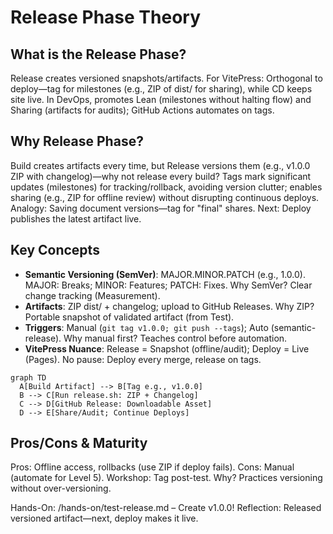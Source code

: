 # Release Phase Theory

## What is the Release Phase?
Release creates versioned snapshots/artifacts. For VitePress: Orthogonal to deploy—tag for milestones (e.g., ZIP of dist/ for sharing), while CD keeps site live. In DevOps, promotes Lean (milestones without halting flow) and Sharing (artifacts for audits); GitHub Actions automates on tags.

## Why Release Phase?
Build creates artifacts every time, but Release versions them (e.g., v1.0.0 ZIP with changelog)—why not release every build? Tags mark significant updates (milestones) for tracking/rollback, avoiding version clutter; enables sharing (e.g., ZIP for offline review) without disrupting continuous deploys. Analogy: Saving document versions—tag for "final" shares. Next: Deploy publishes the latest artifact live.

## Key Concepts
- **Semantic Versioning (SemVer)**: MAJOR.MINOR.PATCH (e.g., 1.0.0). MAJOR: Breaks; MINOR: Features; PATCH: Fixes. Why SemVer? Clear change tracking (Measurement).
- **Artifacts**: ZIP dist/ + changelog; upload to GitHub Releases. Why ZIP? Portable snapshot of validated artifact (from Test).
- **Triggers**: Manual (`git tag v1.0.0; git push --tags`); Auto (semantic-release). Why manual first? Teaches control before automation.
- **VitePress Nuance**: Release = Snapshot (offline/audit); Deploy = Live (Pages). No pause: Deploy every merge, release on tags.

```mermaid
graph TD
  A[Build Artifact] --> B[Tag e.g., v1.0.0]
  B --> C[Run release.sh: ZIP + Changelog]
  C --> D[GitHub Release: Downloadable Asset]
  D --> E[Share/Audit; Continue Deploys]
```

## Pros/Cons & Maturity
Pros: Offline access, rollbacks (use ZIP if deploy fails). Cons: Manual (automate for Level 5). Workshop: Tag post-test. Why? Practices versioning without over-versioning.

Hands-On: /hands-on/test-release.md – Create v1.0.0! Reflection: Released versioned artifact—next, deploy makes it live.
